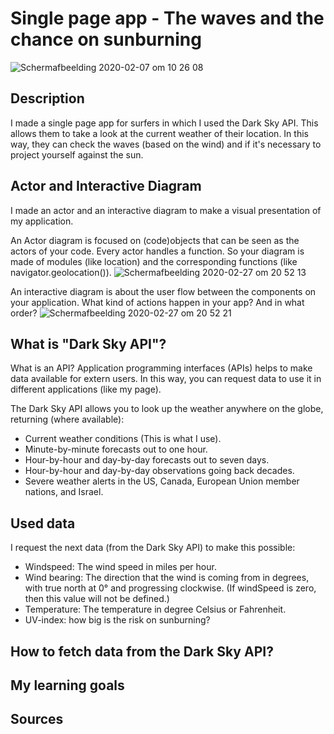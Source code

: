 # Single page app - The waves and the chance on sunburning
![Schermafbeelding 2020-02-07 om 10 26 08](https://user-images.githubusercontent.com/45489420/74017304-5186d600-4994-11ea-851a-c7d847b90a19.png)


## Description 
I made a single page app for surfers in which I used the Dark Sky API. This allows them to take a look at the current weather of their location. In this way, they can check the waves (based on the wind) and if it's necessary to project yourself against the sun. 

## Actor and Interactive Diagram
I made an actor and an interactive diagram to make a visual presentation of my application.

An Actor diagram is focused on (code)objects that can be seen as the actors of your code. Every actor handles a function. So your diagram is made of modules (like location) and the corresponding functions (like navigator.geolocation()).
![Schermafbeelding 2020-02-27 om 20 52 13](https://user-images.githubusercontent.com/45489420/75481311-209e2d80-59a3-11ea-927f-93072c1ef989.png)

An interactive diagram is about the user flow between the components on your application. What kind of actions happen in your app? And in what order?
![Schermafbeelding 2020-02-27 om 20 52 21](https://user-images.githubusercontent.com/45489420/75481316-23008780-59a3-11ea-8a5f-a13f7bec3b0a.png)


## What is "Dark Sky API"?

What is an API? 
Application programming interfaces (APIs) helps to make data available for extern users. In this way, you can request data to use it in different applications (like my page).  

The Dark Sky API allows you to look up the weather anywhere on the globe, returning (where available):

* Current weather conditions (This is what I use).
* Minute-by-minute forecasts out to one hour.
* Hour-by-hour and day-by-day forecasts out to seven days.
* Hour-by-hour and day-by-day observations going back decades.
* Severe weather alerts in the US, Canada, European Union member nations, and Israel.



## Used data
I request the next data (from the Dark Sky API) to make this possible:

* Windspeed: The wind speed in miles per hour.
* Wind bearing: The direction that the wind is coming from in degrees, with true north at 0° and progressing clockwise. (If windSpeed is zero, then this value will not be defined.)
* Temperature: The temperature in degree Celsius or Fahrenheit.
* UV-index: how big is the risk on sunburning?

## How to fetch data from the Dark Sky API?

## My learning goals

## Sources


<!-- Add a link to your live demo in Github Pages 🌐-->

<!-- ☝️ replace this description with a description of your own work -->

<!-- replace the code in the /docs folder with your own, so you can showcase your work with GitHub Pages 🌍 -->

<!-- Add a nice poster image here at the end of the week, showing off your shiny frontend 📸 -->

<!-- Maybe a table of contents here? 📚 -->

<!-- How about a section that describes how to install this project? 🤓 -->

<!-- ...but how does one use this project? What are its features 🤔 -->

<!-- What external data source is featured in your project and what are its properties 🌠 -->

<!-- Maybe a checklist of done stuff and stuff still on your wishlist? ✅ -->

<!-- How about a license here? 📜 (or is it a licence?) 🤷 -->
